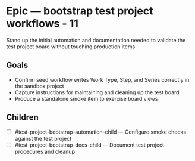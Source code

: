 <!--
title: Epic — bootstrap test project workflows - 11
labels: ["test"]
assignees: ["mfortin014"]
uid: test-project-bootstrap-epic-11
type: Chore
status: Draft
priority: P2
area: ci
project: "test"
series: "Throughput"
work_type: Epic
children_uids: ["test-project-bootstrap-child-1-automation-11","test-project-bootstrap-child-2-documentation-11"]
start_date: 2025-10-30
target_date: 2025-10-31
target: mvp-0.7.1
-->

# Epic — bootstrap test project workflows - 11

Stand up the initial automation and documentation needed to validate the test project board without touching production items.

## Goals

- Confirm seed workflow writes Work Type, Step, and Series correctly in the sandbox project
- Capture instructions for maintaining and cleaning up the test board
- Produce a standalone smoke item to exercise board views

## Children

- [ ] #test-project-bootstrap-automation-child — Configure smoke checks against the test project
- [ ] #test-project-bootstrap-docs-child — Document test project procedures and cleanup

